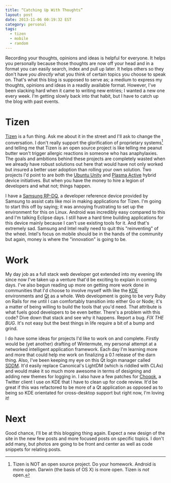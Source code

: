 ```yaml
---
title: “Catching Up With Thoughts”
layout: post
date: 2013-11-06 00:19:32 EST
category: personal
tags:
  - tizen
  - mobile
  - random
---
```


Recording your thoughts, opinions and ideas is helpful for everyone. It helps
you personally because those thoughts are now off your head and in a format
you can easily search, index and pull up later. It helps others so they don't
have *you directly* what you think of certain topics you choose to speak on.
That's what this blog is supposed to serve as; a medium to express my
thoughts, opinions and ideas in a readily available format. However, I've been
slacking hard when it came to writing new entries; I wanted a new one every
week. I'm getting slowly back into that habit, but I have to catch up the blog
with past events.

# Tizen

[Tizen][] is a fun thing. Ask me about it in the street and I'll ask to change
the conversation. I don't really support the glorification of proprietary
systems[^1] and telling me that Tizen is an open source project is like
telling me peanut butter won't trigger allergic reactions in someone who has
anaphylaxies. The goals and ambitions behind these projects are completely
wasted when we already have robust solutions out here that would have not only
worked but insured a better user adoption than rolling your own solution. Two
projects I'd point to are both the [Ubuntu Unity][] and [Plasma Active][]
hybrid device initiatives. But when you have the money to hire a legion of
developers and what not; things happen.

I have a [Samsung RP-DQ][rpdq], a developer reference device provided by
Samsung to assist cats like moi in making applications for Tizen. I'm going to
start this off by saying; it was annoying frustrating to set up the environment
for this on Linux. Android was incredibly easy compared to this and I'm
talking Eclipse days. I still have a hard time building applications for this
device mainly because I can't use existing tools for it. And that's extremely
sad. Samsung and Intel really need to quit this "reinventing" of the wheel.
Intel's focus on mobile should be in the hands of the community but again,
money is where the "innovation" is going to be.

# Work

My day job as a full stack web developer got extended into my evening life
since now I've taken up a venture that'd be exciting to explain in coming
days. I've also begun reading up more on getting more work done in communities
that I'd choose to involve myself with like the [KDE][] environments and
[Qt][] as a whole. Web development is going to be very Ruby on Rails for me
until I can comfortably transition into either Go or Node; it's a matter of
being willing to build the tools that you'd need. That attribute is what fuels
good developers to be even better. There's a problem with this code? Dive down
that stack and see why it happens. Report a bug. *FIX THE BUG*. It's not easy
but the best things in life require a bit of a bump and grind.

I do have some ideas for projects I'd like to work on and complete. Firstly
would be (yet another) drafting of Wintermute, my personal attempt at a
networked intelligent application framework. Each day I'm learning more and
more that could help me work on finalizing a 0.1 release of the darn thing.
Also, I've been keeping my eye on this Qt login manager called [SDDM][]. It'd
easily replace Canonical's LightDM (which is riddled with CLAs) and would make
it so much more awesome in terms of designing and adding new themes for logging
in. I also have a few patches for [Choqok][], a Twitter client I use on KDE that
I have to clean up for code review. It'd be great if this was refactored to be
more of a Qt application as opposed as to being so KDE orientated for
cross-desktop support but right now, I'm loving it!

# Next

Good chance, I'll be at this blogging thing again. Expect a new design of the
site in the new few posts and more focused posts on specific topics. I don't
add many, but photos are going to be front and center as well as code snippets
for relating posts.

[Tizen]: https://en.wikipedia.org/wiki/Tizen
[Choqok]: http://choqok.gnufolks.org/
[SDDM]: https://github.com/sddm/sddm
[KDE]: http://kde.org
[Qt]: http://qt-project.org
[Ubuntu Unity]: http://unity.ubuntu.com
[Plasma Active]: http://plasma-active.org
[rpdq]: https://wiki.tizen.org/wiki/Reference_Device-PQ
[^1]: Tizen is NOT an open source project. Do your homework. Android is more
open. Darwin (the basis of OS X) is more open. Tizen is *not* open.
